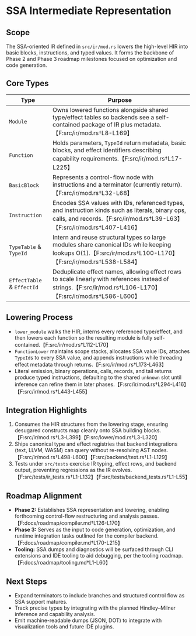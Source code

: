 # SSA Intermediate Representation

## Scope

The SSA-oriented IR defined in `src/ir/mod.rs` lowers the high-level HIR into
basic blocks, instructions, and typed values. It forms the backbone of Phase 2
and Phase 3 roadmap milestones focused on optimization and code generation.

## Core Types

| Type | Purpose |
| --- | --- |
| `Module` | Owns lowered functions alongside shared type/effect tables so backends see a self-contained package of IR plus metadata.【F:src/ir/mod.rs†L8-L169】 |
| `Function` | Holds parameters, `TypeId` return metadata, basic blocks, and effect identifiers describing capability requirements.【F:src/ir/mod.rs†L17-L225】 |
| `BasicBlock` | Represents a control-flow node with instructions and a terminator (currently return).【F:src/ir/mod.rs†L32-L68】 |
| `Instruction` | Encodes SSA values with IDs, referenced types, and instruction kinds such as literals, binary ops, calls, and records.【F:src/ir/mod.rs†L39-L63】【F:src/ir/mod.rs†L407-L416】 |
| `TypeTable` & `TypeId` | Intern and reuse structural types so large modules share canonical IDs while keeping lookups O(1).【F:src/ir/mod.rs†L100-L170】【F:src/ir/mod.rs†L538-L584】 |
| `EffectTable` & `EffectId` | Deduplicate effect names, allowing effect rows to scale linearly with references instead of strings.【F:src/ir/mod.rs†L106-L170】【F:src/ir/mod.rs†L586-L600】 |

## Lowering Process

- `lower_module` walks the HIR, interns every referenced type/effect, and then
  lowers each function so the resulting module is fully self-contained.【F:src/ir/mod.rs†L112-L170】
- `FunctionLower` maintains scope stacks, allocates SSA value IDs, attaches
  `TypeId`s to every SSA value, and appends instructions while threading effect
  metadata through returns.【F:src/ir/mod.rs†L173-L463】
- Literal emission, binary operations, calls, records, and tail returns produce
  typed instructions, defaulting to the shared `unknown` slot until inference can
  refine them in later phases.【F:src/ir/mod.rs†L294-L416】【F:src/ir/mod.rs†L443-L455】

## Integration Highlights

1. Consumes the HIR structures from the lowering stage, ensuring desugared
   constructs map cleanly onto SSA building blocks.【F:src/ir/mod.rs†L3-L399】【F:src/lower/mod.rs†L3-L320】
2. Ships canonical type and effect registries that backend integrations (text,
   LLVM, WASM) can query without re-resolving AST nodes.【F:src/ir/mod.rs†L498-L600】【F:src/backend/text.rs†L1-L129】
3. Tests under `src/tests` exercise IR typing, effect rows, and backend output,
   preventing regressions as the IR evolves.【F:src/tests/ir_tests.rs†L1-L132】【F:src/tests/backend_tests.rs†L1-L55】

## Roadmap Alignment

- **Phase 2:** Establishes SSA representation and lowering, enabling forthcoming
  control-flow restructuring and analysis passes.【F:docs/roadmap/compiler.md†L126-L170】
- **Phase 3:** Serves as the input to code generation, optimization, and runtime
  integration tasks outlined for the compiler backend.【F:docs/roadmap/compiler.md†L170-L215】
- **Tooling:** SSA dumps and diagnostics will be surfaced through CLI extensions
  and IDE tooling to aid debugging, per the tooling roadmap.【F:docs/roadmap/tooling.md†L1-L60】

## Next Steps

- Expand terminators to include branches and structured control flow as SSA
  support matures.
- Track precise types by integrating with the planned Hindley–Milner inference
  and capability analysis.
- Emit machine-readable dumps (JSON, DOT) to integrate with visualization tools
  and future IDE plugins.
